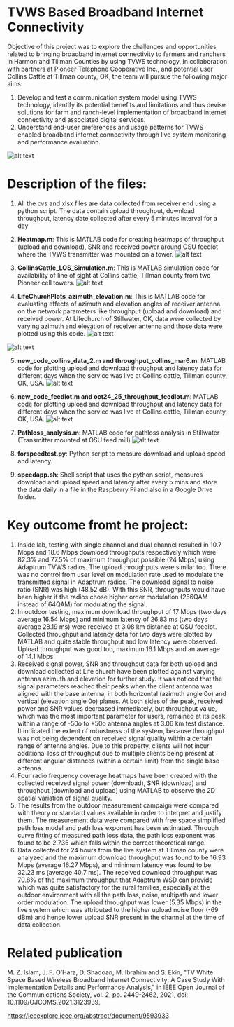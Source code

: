 # TVWS Based Broadband Internet Connectivity

Objective of this project was to explore the challenges and opportunities related to bringing broadband internet connectivity to farmers and ranchers in Harmon and Tillman Counties by using TVWS technology. In collaboration with partners at Pioneer Telephone Cooperative Inc., and potential user Collins Cattle at Tillman county, OK, the team will pursue the following major aims:
1.	Develop and test a communication system model using TVWS technology, identify its potential benefits and limitations and thus devise solutions for farm and ranch-level implementation of broadband internet connectivity and associated digital services.
2.	Understand end-user preferences and usage patterns for TVWS enabled broadband internet connectivity through live system monitoring and performance evaluation.

![alt text](https://github.com/Zobaer/TVWS/blob/main/figs/connection_diagram.png)


# Description of the files:

1) All the cvs and xlsx files are data collected from receiver end using a python script. The data contain upload throughput, download throughput, latency date collected after every 5 minutes interval for a day
2) **Heatmap.m**: This is MATLAB code for creating heatmaps of throughput (upload and download), SNR and received power around OSU feedlot where the TVWS transmitter was mounted on a tower.
![alt text](https://github.com/Zobaer/TVWS/blob/main/figs/rp_main.jpg)

3) **CollinsCattle_LOS_Simulation.m**: This is MATLAB simulation code for availability of line of sight at Collins cattle, Tillman county from two Pioneer cell towers.
![alt text](https://github.com/Zobaer/TVWS/blob/main/figs/tillman_los_sim.jpg)

4) **LifeChurchPlots_azimuth_elevation.m**: This is MATLAB code for evaluating effects of azimuth and elevation angles of receiver antenna on the network parameters like throughput (upload and download) and received power. At Lifechurch of Stillwater, OK, data were collected by varying azimuth and elevation of receiver antenna and those data were plotted using this code.
![alt text](https://github.com/Zobaer/TVWS/blob/main/figs/Azimuth_tp.jpg)

![alt text](https://github.com/Zobaer/TVWS/blob/main/figs/Elevation_tp.jpg)

5) **new_code_collins_data_2.m and throughput_collins_mar6.m**: MATLAB code for plotting upload and download throughput and latency data for different days when the service was live at Collins cattle, Tillman county, OK, USA.
![alt text](https://github.com/Zobaer/TVWS/blob/main/figs/collins_performance.png)

6) **new_code_feedlot.m and oct24_25_throughput_feedlot.m**: MATLAB code for plotting upload and download throughput and latency data for different days when the service was live at Collins cattle, Tillman county, OK, USA.
![alt text](https://github.com/Zobaer/TVWS/blob/main/figs/feedlot_tp_lat_oct_24_25.png)

7) **Pathloss_analysis.m**: MATLAB code for pathloss analysis in Stillwater (Transmitter mounted at OSU feed mill)
![alt text](https://github.com/Zobaer/TVWS/blob/main/figs/TVWS_pathloss.png)

8) **forspeedtest.py**: Python script to measure download and upload speed and latency.
9) **speedapp.sh**: Shell script that uses the python script, measures download and upload speed and latency after every 5 mins and store the data daily in a file in the Raspberry Pi and also in a Google Drive folder.

# Key outcome fromt he project:
1.	Inside lab, testing with single channel and dual channel resulted in 10.7 Mbps and 18.6 Mbps download throughputs respectively which were 82.3% and 77.5% of maximum throughput possible (24 Mbps) using Adaptrum TVWS radios. The upload throughputs were similar too. There was no control from user level on modulation rate used to modulate the transmitted signal in Adaptrum radios. The download signal to noise ratio (SNR) was high (48.52 dB). With this SNR, throughputs would have been higher if the radios chose higher order modulation (256QAM instead of 64QAM) for modulating the signal.
2.	In outdoor testing, maximum download throughput of 17 Mbps (two days average 16.54 Mbps) and minimum latency of 26.83 ms (two days average 28.19 ms) were received at 3.08 km distance at OSU feedlot. Collected throughput and latency data for two days were plotted by MATLAB and quite stable throughput and low latency were observed. Upload throughput was good too, maximum 16.1 Mbps and an average of 14.1 Mbps.
3.	Received signal power, SNR and throughput data for both upload and download collected at Life church have been plotted against varying antenna azimuth and elevation for further study. It was noticed that the signal parameters reached their peaks when the client antenna was aligned with the base antenna, in both horizontal (azimuth angle 0o) and vertical (elevation angle 0o) planes. At both sides of the peak, received power and SNR values decreased immediately, but throughput value, which was the most important parameter for users, remained at its peak within a range of -50o to +50o antenna angles at 3.06 km test distance. It indicated the extent of robustness of the system, because throughput was not being dependent on received signal quality within a certain range of antenna angles.  Due to this property, clients will not incur additional loss of throughput due to multiple clients being present at different angular distances (within a certain limit) from the single base antenna.
4.	Four radio frequency coverage heatmaps have been created with the collected received signal power (download), SNR (download) and throughput (download and upload) using MATLAB to observe the 2D spatial variation of signal quality.
5.	The results from the outdoor measurement campaign were compared with theory or standard values available in order to interpret and justify them. The measurement data were compared with free space simplified path loss model and path loss exponent has been estimated. Through curve fitting of measured path loss data, the path loss exponent was found to be 2.735 which falls within the correct theoretical range.
6.	Data collected for 24 hours from the live system at Tillman county were analyzed and the maximum download throughput was found to be 16.93 Mbps (average 16.27 Mbps), and minimum latency was found to be 32.23 ms (average 40.7 ms). The received download throughput was 70.8% of the maximum throughput that Adaptrum WSD can provide which was quite satisfactory for the rural families, especially at the outdoor environment with all the path loss, noise, multipath and lower order modulation. The upload throughput was lower (5.35 Mbps) in the live system which was attributed to the higher upload noise floor (-69 dBm) and hence lower upload SNR present in the channel at the time of data collection.

# Related publication

M. Z. Islam, J. F. O’Hara, D. Shadoan, M. Ibrahim and S. Ekin, "TV White Space Based Wireless Broadband Internet Connectivity: A Case Study With Implementation Details and Performance Analysis," in IEEE Open Journal of the Communications Society, vol. 2, pp. 2449-2462, 2021, doi: 10.1109/OJCOMS.2021.3123939.

https://ieeexplore.ieee.org/abstract/document/9593933
